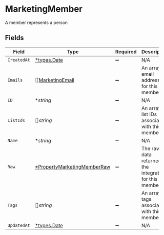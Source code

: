 # MarketingMember

A member represents a person


## Fields

| Field                                                                            | Type                                                                             | Required                                                                         | Description                                                                      |
| -------------------------------------------------------------------------------- | -------------------------------------------------------------------------------- | -------------------------------------------------------------------------------- | -------------------------------------------------------------------------------- |
| `CreatedAt`                                                                      | [*types.Date](../../types/date.md)                                               | :heavy_minus_sign:                                                               | N/A                                                                              |
| `Emails`                                                                         | [][MarketingEmail](../../models/shared/marketingemail.md)                        | :heavy_minus_sign:                                                               | An array of email addresses for this member                                      |
| `ID`                                                                             | **string*                                                                        | :heavy_minus_sign:                                                               | N/A                                                                              |
| `ListIds`                                                                        | []*string*                                                                       | :heavy_minus_sign:                                                               | An array of list IDs associated with this member                                 |
| `Name`                                                                           | **string*                                                                        | :heavy_minus_sign:                                                               | N/A                                                                              |
| `Raw`                                                                            | [*PropertyMarketingMemberRaw](../../models/shared/propertymarketingmemberraw.md) | :heavy_minus_sign:                                                               | The raw data returned by the integration for this member                         |
| `Tags`                                                                           | []*string*                                                                       | :heavy_minus_sign:                                                               | An array of tags associated with this member                                     |
| `UpdatedAt`                                                                      | [*types.Date](../../types/date.md)                                               | :heavy_minus_sign:                                                               | N/A                                                                              |